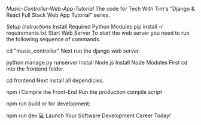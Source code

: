 *Music-Controller-Web-App-Tutorial*
The code for Tech With Tim's "Django & React Full Stack Web App Tutorial" series.

*Setup Instructions*
Install Required Python Modules
pip install -r requirements.txt
Start Web Server
To start the web server you need to run the following sequence of commands.

cd "music_controller"
Next run the django web server.

python manage.py runserver
Install Node.js
Install Node Modules
First cd into the frontend folder.

cd frontend
Next install all dependicies.

npm i
Compile the Front-End
Run the production compile script

npm run build
or for development:

npm run dev
💻 Launch Your Software Development Career Today!
